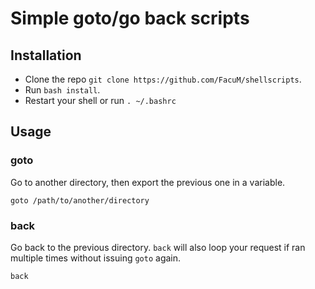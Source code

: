 # Simple goto/go back scripts

## Installation

 - Clone the repo `git clone https://github.com/FacuM/shellscripts`.
 - Run `bash install`.
 - Restart your shell or run `. ~/.bashrc`

## Usage
 
### goto

Go to another directory, then export the previous one in a variable.

`goto /path/to/another/directory`

### back

Go back to the previous directory. `back` will also loop your request if ran multiple times without issuing `goto` again.

`back`
